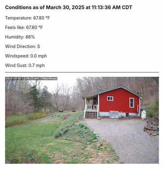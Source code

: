 ### Conditions as of March 30, 2025 at 11:13:36 AM CDT 

Temperature: 67.80 &deg;F

Feels like: 67.80 &deg;F

Humidity: 86%

Wind Direction: S

Windspeed: 0.0 mph

Wind Gust: 0.7 mph

---

<img src="./images/latest.jpeg"/>

